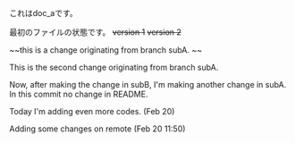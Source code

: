 これはdoc_aです。

最初のファイルの状態です。
~~version 1~~
~~version 2~~ 


~~this is a change originating from branch subA. ~~

This is the second change originating from branch subA.

Now, after making the change in subB, I'm making another change in subA.
In this commit no change in README.

Today I'm adding even more codes. (Feb 20)

Adding some changes on remote (Feb 20 11:50)

